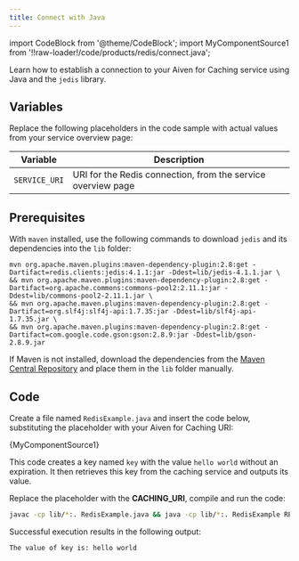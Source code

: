 ```yaml
---
title: Connect with Java
---
```


import CodeBlock from '@theme/CodeBlock';
import MyComponentSource1 from '!!raw-loader!/code/products/redis/connect.java';

Learn how to establish a connection to your Aiven for Caching service using Java and the `jedis` library.

## Variables

Replace the following placeholders in the code sample with actual values
from your service overview page:

 | Variable    | Description                                                  |
 | ----------- | ------------------------------------------------------------ |
 | `SERVICE_URI`| URI for the Redis connection, from the service overview page |

## Prerequisites

With `maven` installed, use the following commands to download `jedis` and its
dependencies into the `lib` folder:

```shell
mvn org.apache.maven.plugins:maven-dependency-plugin:2.8:get -Dartifact=redis.clients:jedis:4.1.1:jar -Ddest=lib/jedis-4.1.1.jar \
&& mvn org.apache.maven.plugins:maven-dependency-plugin:2.8:get -Dartifact=org.apache.commons:commons-pool2:2.11.1:jar -Ddest=lib/commons-pool2-2.11.1.jar \
&& mvn org.apache.maven.plugins:maven-dependency-plugin:2.8:get -Dartifact=org.slf4j:slf4j-api:1.7.35:jar -Ddest=lib/slf4j-api-1.7.35.jar \
&& mvn org.apache.maven.plugins:maven-dependency-plugin:2.8:get -Dartifact=com.google.code.gson:gson:2.8.9:jar -Ddest=lib/gson-2.8.9.jar
```

If Maven is not installed, download the dependencies from the
[Maven Central Repository](https://search.maven.org) and place them in the `lib`
folder manually.

## Code

Create a file named `RedisExample.java` and insert the code below,
substituting the placeholder with your Aiven for Caching URI:

<CodeBlock language='java'>{MyComponentSource1}</CodeBlock>

This code creates a key named `key` with the value `hello world` without an expiration.
It then retrieves this key from the caching service and outputs its value.

Replace the placeholder with the **CACHING_URI**, compile and run the
code:

```bash
javac -cp lib/*:. RedisExample.java && java -cp lib/*:. RedisExample REDIS_URI
```

Successful execution results in the following output:

```plaintext
The value of key is: hello world
```
